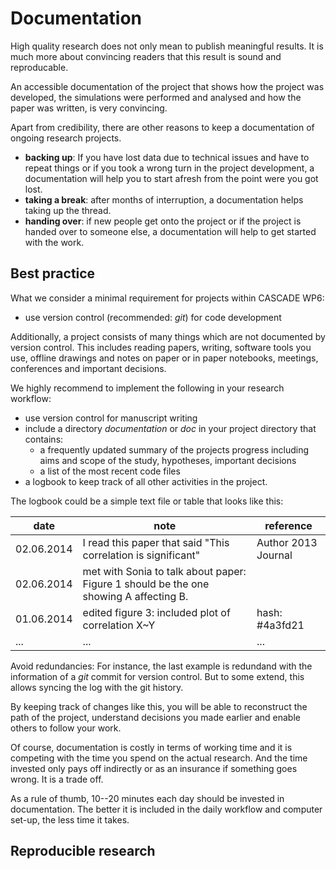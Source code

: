# Documentation

High quality research does not only mean to publish meaningful results. It is much more about convincing readers that this result is sound and reproducable.

An accessible documentation of the project that shows how the project was developed, the simulations were performed and analysed and how the paper was written, is very convincing.

Apart from credibility, there are other reasons to keep a documentation of ongoing research projects.
- **backing up**: If you have lost data due to technical issues and have to repeat things or if you took a wrong turn in the project development, a documentation will help you to start afresh from the point were you got lost.
- **taking a break**: after months of interruption, a documentation helps taking up the thread.
- **handing over**: if new people get onto the project or if the project is handed over to someone else, a documentation will help to get started with the work.


## Best practice
What we consider a minimal requirement for projects within CASCADE WP6:
- use version control (recommended: *git*) for code development

Additionally, a project consists of many things which are not documented by version control. This includes reading papers, writing, software tools you use, offline drawings and notes on paper or in paper notebooks, meetings, conferences and important decisions.

We highly recommend to implement the following in your research workflow:
- use version control for manuscript writing
- include a directory *documentation* or *doc* in your project directory that contains:
    - a frequently updated summary of the projects progress including aims and scope of the study, hypotheses, important decisions
    - a list of the most recent code files
-  a logbook to keep track of all other activities in the project.

The logbook could be a simple text file or table that looks like this:


date |                                 note       | reference
------- | ----------------------------------- | ---------------
 02.06.2014 | I read this paper that said "This correlation is significant" | Author 2013 Journal
02.06.2014 | met with Sonia to talk about paper: Figure 1 should be the one showing A affecting B. |
01.06.2014 | edited figure 3: included plot of correlation X~Y | hash: #4a3fd21
... | ... | ...


Avoid redundancies: For instance, the last example is redundand with the information of a *git* commit for version control. But to some extend, this allows syncing the log with the git history.

By keeping track of changes like this, you will be able to reconstruct the path of the project, understand decisions you made earlier and enable others to follow your work.

Of course, documentation is costly in terms of working time and it is competing with the time you spend on the actual research. And the time invested only pays off indirectly or as an insurance if something goes wrong. It is a trade off.

As a rule of thumb, 10--20 minutes each day should be invested in documentation. The better it is included in the daily workflow and computer set-up, the less time it takes.

## Reproducible research

